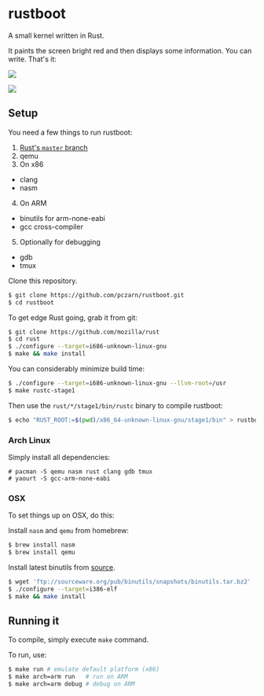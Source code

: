 rustboot
================================================================================
A small kernel written in Rust.

It paints the screen bright red and then displays some information. You can
write. That's it:

![][x86_run]

![][arm_dbg]

Setup
--------------------------------------------------------------------------------

You need a few things to run rustboot:

1. [Rust's `master` branch][rm]
2. qemu
3. On x86
  * clang
  * nasm
4. On ARM
  * binutils for arm-none-eabi
  * gcc cross-compiler
5. Optionally for debugging
  * gdb
  * tmux

Clone this repository.

```bash
$ git clone https://github.com/pczarn/rustboot.git
$ cd rustboot
```

To get edge Rust going, grab it from git:

```bash
$ git clone https://github.com/mozilla/rust
$ cd rust
$ ./configure --target=i686-unknown-linux-gnu
$ make && make install
```

You can considerably minimize build time:
```bash
$ ./configure --target=i686-unknown-linux-gnu --llvm-root=/usr
$ make rustc-stage1
```
Then use the `rust/*/stage1/bin/rustc` binary to compile rustboot:
```bash
$ echo "RUST_ROOT:=$(pwd)/x86_64-unknown-linux-gnu/stage1/bin" > rustboot/config.mk
```

### Arch Linux

Simply install all dependencies:
```
# pacman -S qemu nasm rust clang gdb tmux
# yaourt -S gcc-arm-none-eabi
```

### OSX

To set things up on OSX, do this:

Install `nasm` and `qemu` from homebrew:

```bash
$ brew install nasm
$ brew install qemu
```

Install latest binutils from [source][sw].

```bash
$ wget 'ftp://sourceware.org/pub/binutils/snapshots/binutils.tar.bz2'
$ ./configure --target=i386-elf
$ make && make install
```

Running it
--------------------------------------------------------------------------------

To compile, simply execute `make` command.

To run, use:
```bash
$ make run # emulate default platform (x86)
$ make arch=arm run   # run on ARM
$ make arch=arm debug # debug on ARM
```

[rm]: https://github.com/mozilla/rust
[x86_run]: http://i.imgur.com/XW8PUlM.png
[arm_dbg]: http://i.imgur.com/3cHXx2D.png
[sw]: ftp://sourceware.org/pub/binutils/snapshots
